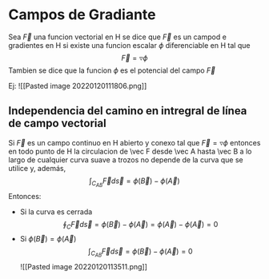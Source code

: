 # Campos de Gradiante
Sea $\vec F$ una funcion vectorial en H se dice que $\vec F$ es un campod e gradientes en H si existe una funcion escalar $\phi$ diferenciable en H tal que
$$\vec F = \triangledown \phi$$
Tambien se dice que la funcion $\phi$ es el potencial del campo $\vec F$ 

Ej: ![[Pasted image 20220120111806.png]]

## Independencia del camino en intregral de línea de campo vectorial
Si $\vec F$ es un campo continuo en H abierto y conexo tal que $\vec F = \triangledown \phi$ entonces en todo punto de H la circulacion de \vec F desde \vec A hasta \vec B a lo largo de cualquier curva suave a trozos no depende de la curva que se utilice y, además, 
$$\int_{C_{AB}}\vec F d \vec s = \phi(\vec B)- \phi(\vec A)$$
Entonces:
- Si la curva es cerrada
$$\oint_C \vec F d\vec s = \phi(\vec B)- \phi(\vec A)=\phi(\vec A) -\phi(\vec A) = 0 $$
- Si  $\phi(\vec B)= \phi(\vec A)$
$$\int_{C_{AB}}\vec F d \vec s = \phi(\vec B)- \phi(\vec A)= 0$$
![[Pasted image 20220120113511.png]]